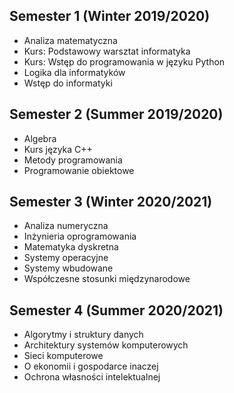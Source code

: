 ## Semester 1 (Winter 2019/2020)
* Analiza matematyczna
* Kurs: Podstawowy warsztat informatyka
* Kurs: Wstęp do programowania w języku Python
* Logika dla informatyków
* Wstęp do informatyki

## Semester 2 (Summer 2019/2020)
* Algebra
* Kurs języka C++
* Metody programowania
* Programowanie obiektowe

## Semester 3 (Winter 2020/2021)
* Analiza numeryczna
* Inżynieria oprogramowania
* Matematyka dyskretna
* Systemy operacyjne
* Systemy wbudowane
* Współczesne stosunki międzynarodowe

## Semester 4 (Summer 2020/2021)
* Algorytmy i struktury danych
* Architektury systemów komputerowych
* Sieci komputerowe
* O ekonomii i gospodarce inaczej
* Ochrona własności intelektualnej